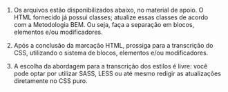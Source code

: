 1) Os arquivos estão disponibilizados abaixo, no material de apoio. O HTML fornecido já possui classes; atualize essas classes de acordo com a Metodologia BEM. Ou seja, faça a separação em blocos, elementos e/ou modificadores.

2) Após a conclusão da marcação HTML, prossiga para a transcrição do CSS, utilizando o sistema de blocos, elementos e/ou modificadores.

3) A escolha da abordagem para a transcrição dos estilos é livre: você pode optar por utilizar SASS, LESS ou até mesmo redigir as atualizações diretamente no CSS puro.
